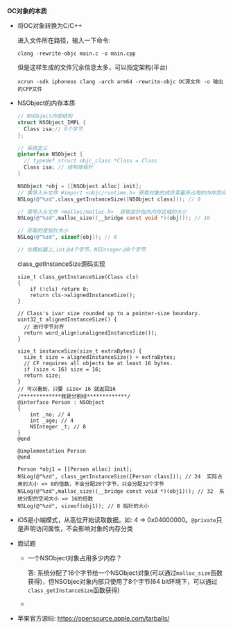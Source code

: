 **OC对象的本质**

- 将OC对象转换为C/C++

  进入文件所在路径，输入一下命令:

  ```shell
  clang -rewrite-objc main.c -o main.cpp
  ```

  但是这样生成的文件冗余信息太多，可以指定架构(平台)

  ```shell
  xcrun -sdk iphoneos clang -arch arm64 -rewrite-objc OC源文件 -o 输出的CPP文件
  ```

  

- NSObject的内存本质

  ```objective-c
  // NSObject内部结构
  struct NSObject_IMPL {
  	Class isa;// 8个字节
  };
  
  // 系统定义
  @interface NSObject {
    // typedef struct objc_class *Class = Class
    Class isa; // 结构体指针
  }
  ```

  ```objective-c
  NSObject *obj = [[NSObject alloc] init];    
  // 需导入头文件 #import <objc/runtime.h> 获取对象的成员变量所占用的内存空间大小
  NSLog(@"%zd",class_getInstanceSize([NSObject class])); // 8
  
  // 需导入头文件 <malloc/malloc.h>  获取指针指向内存区域的大小
  NSLog(@"%zd",malloc_size((__bridge const void *)(obj))); // 16
  
  // 获取的是指针大小 
  NSLog(@"%zd", sizeof(obj)); // 8
  
  // 在模拟器上,int占4个字节，NSInteger占8个字节
  ```

  class_getInstanceSize源码实现

  ```objc
  size_t class_getInstanceSize(Class cls)
  {
      if (!cls) return 0;
      return cls->alignedInstanceSize();
  }
  
  // Class's ivar size rounded up to a pointer-size boundary.
  uint32_t alignedInstanceSize() {
    // 进行字节对齐
    return word_align(unalignedInstanceSize());
  }
  
  size_t instanceSize(size_t extraBytes) {
    size_t size = alignedInstanceSize() + extraBytes;
    // CF requires all objects be at least 16 bytes.
    if (size < 16) size = 16;
    return size;
  }
  // 可以看到，只要 size< 16 就返回16
  /*************我是分割线*************/
  @interface Person : NSObject
  {
      int _no; // 4
      int _age; // 4
      NSInteger _t; // 8
  }
  @end
  
  @implementation Person
  @end
    
  Person *obj1 = [[Person alloc] init];
  NSLog(@"%zd", class_getInstanceSize([Person class])); // 24  实际占用的大小 => 8的倍数，不会分配28个字节，只会分配32个字节
  NSLog(@"%zd",malloc_size((__bridge const void *)(obj1))); // 32  系统分配的空间大小 => 16的倍数
  NSLog(@"%zd", sizeof(obj1)); // 8 指针的大小
  ```

- iOS是小端模式，从高位开始读取数据。如: 4  => 0x04000000。`@private`只是声明访问属性，不会影响对象的内存分类

- 面试题

  - 一个NSObject对象占用多少内存？
  
    答: 系统分配了16个字节给一个NSObject对象(可以通过`malloc_size`函数获得)，但NSObjec对象内部只使用了8个字节(64 bit环境下，可以通过`class_getInstanceSize`函数获得)
  
  - 
  
- 苹果官方源码: https://opensource.apple.com/tarballs/

  